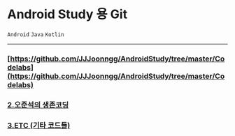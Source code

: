 # **Android Study 용 Git**

`Android` `Java` `Kotlin`

------



### [https://github.com/JJJoonngg/AndroidStudy/tree/master/Codelabs](https://github.com/JJJoonngg/AndroidStudy/tree/master/Codelabs)

### [2.오준석의 생존코딩](https://github.com/JJJoonngg/AndroidStudy/tree/master/Survivalcoding-Android)

### [3.ETC (기타 코드들)](https://github.com/JJJoonngg/AndroidStudy/tree/master/ETC)